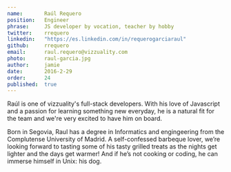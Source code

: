 ```yaml
---
name:       Raúl Requero
position:   Engineer
phrase:     JS developer by vocation, teacher by hobby
twitter:    rrequero
linkedin:   "https://es.linkedin.com/in/requerogarciaraul"
github:     rrequero
email:      raul.requero@vizzuality.com
photo:      raul-garcia.jpg
author:     jamie
date:       2016-2-29
order:      24
published:  true
---
```


Raúl is one of vizzuality's full-stack developers. With his love of Javascript and a passion for learning something new everyday, he is a natural fit for the team and we're very excited to have him on board. 

Born in Segovia, Raul has a degree in Informatics and engingeering from the Complutense University of Madrid. A self-confessed barbeque lover, we’re looking forward to tasting some of his tasty grilled treats as the nights get lighter and the days get warmer! And if he’s not cooking or coding, he can immerse himself in Unix: his dog.
